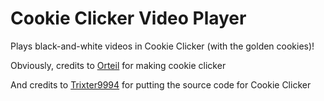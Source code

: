# Cookie Clicker Video Player
Plays black-and-white videos in Cookie Clicker (with the golden cookies)!

Obviously, credits to [Orteil](http://orteil.dashnet.org/cookieclicker/) for making cookie clicker

And credits to [Trixter9994](https://github.com/Trixter9994/Cookie-Clicker-Source-Code) for putting the source code for Cookie Clicker